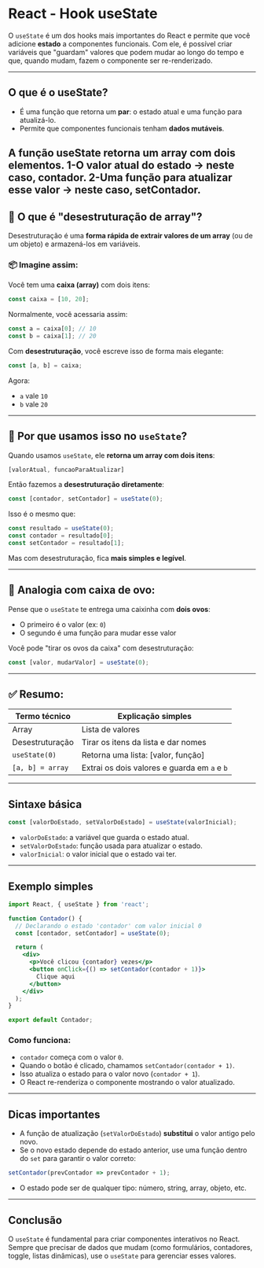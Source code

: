 # React - Hook useState

O `useState` é um dos hooks mais importantes do React e permite que você adicione **estado** a componentes funcionais. Com ele, é possível criar variáveis que "guardam" valores que podem mudar ao longo do tempo e que, quando mudam, fazem o componente ser re-renderizado.

---

## O que é o useState?

- É uma função que retorna um **par**: o estado atual e uma função para atualizá-lo.
- Permite que componentes funcionais tenham **dados mutáveis**.

A função useState retorna um array com dois elementos. 
1-O valor atual do estado → neste caso, contador.
2-Uma função para atualizar esse valor → neste caso, setContador.
---

## 🎯 O que é "desestruturação de array"?

Desestruturação é uma **forma rápida de extrair valores de um array** (ou de um objeto) e armazená-los em variáveis.

### 📦 Imagine assim:

Você tem uma **caixa (array)** com dois itens:

```js
const caixa = [10, 20];
```

Normalmente, você acessaria assim:

```js
const a = caixa[0]; // 10
const b = caixa[1]; // 20
```

Com **desestruturação**, você escreve isso de forma mais elegante:

```js
const [a, b] = caixa;
```

Agora:

* `a` vale `10`
* `b` vale `20`

---

## 🧠 Por que usamos isso no `useState`?

Quando usamos `useState`, ele **retorna um array com dois itens**:

```js
[valorAtual, funcaoParaAtualizar]
```

Então fazemos a **desestruturação diretamente**:

```js
const [contador, setContador] = useState(0);
```

Isso é o mesmo que:

```js
const resultado = useState(0);
const contador = resultado[0];
const setContador = resultado[1];
```

Mas com desestruturação, fica **mais simples e legível**.

---

## 📌 Analogia com caixa de ovo:

Pense que o `useState` te entrega uma caixinha com **dois ovos**:

* O primeiro é o valor (ex: `0`)
* O segundo é uma função para mudar esse valor

Você pode "tirar os ovos da caixa" com desestruturação:

```js
const [valor, mudarValor] = useState(0);
```

---

## ✅ Resumo:

| Termo técnico    | Explicação simples                           |
| ---------------- | -------------------------------------------- |
| Array            | Lista de valores                             |
| Desestruturação  | Tirar os itens da lista e dar nomes          |
| `useState(0)`    | Retorna uma lista: \[valor, função]          |
| `[a, b] = array` | Extrai os dois valores e guarda em `a` e `b` |

---

## Sintaxe básica

```jsx
const [valorDoEstado, setValorDoEstado] = useState(valorInicial);
````

* `valorDoEstado`: a variável que guarda o estado atual.
* `setValorDoEstado`: função usada para atualizar o estado.
* `valorInicial`: o valor inicial que o estado vai ter.

---

## Exemplo simples

```jsx
import React, { useState } from 'react';

function Contador() {
  // Declarando o estado 'contador' com valor inicial 0
  const [contador, setContador] = useState(0);

  return (
    <div>
      <p>Você clicou {contador} vezes</p>
      <button onClick={() => setContador(contador + 1)}>
        Clique aqui
      </button>
    </div>
  );
}

export default Contador;
```

### Como funciona:

* `contador` começa com o valor `0`.
* Quando o botão é clicado, chamamos `setContador(contador + 1)`.
* Isso atualiza o estado para o valor novo (`contador + 1`).
* O React re-renderiza o componente mostrando o valor atualizado.

---

## Dicas importantes

* A função de atualização (`setValorDoEstado`) **substitui** o valor antigo pelo novo.
* Se o novo estado depende do estado anterior, use uma função dentro do `set` para garantir o valor correto:

```jsx
setContador(prevContador => prevContador + 1);
```

* O estado pode ser de qualquer tipo: número, string, array, objeto, etc.

---

## Conclusão

O `useState` é fundamental para criar componentes interativos no React. Sempre que precisar de dados que mudam (como formulários, contadores, toggle, listas dinâmicas), use o `useState` para gerenciar esses valores.
